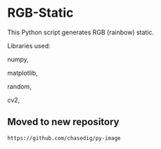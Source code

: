 # RGB-Static
This Python script generates RGB (rainbow) static.

Libraries used:

  numpy,
  
  matplotlib,
  
  random,
  
  cv2,
  
  ## Moved to new repository
    https://github.com/chasedig/py-image
